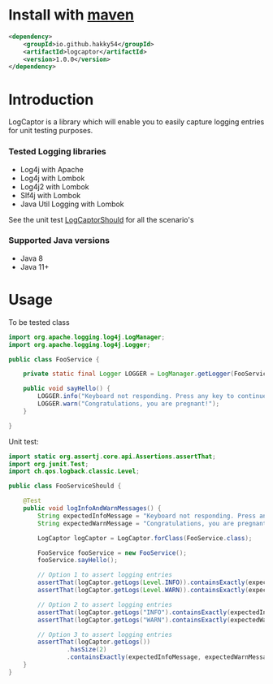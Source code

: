 # Install with [maven](https://mvnrepository.com/artifact/io.github.hakky54/logcaptor)
```xml
<dependency>
    <groupId>io.github.hakky54</groupId>
    <artifactId>logcaptor</artifactId>
    <version>1.0.0</version>
</dependency>
```

# Introduction
LogCaptor is a library which will enable you to easily capture logging entries for unit testing purposes.

### Tested Logging libraries
 - Log4j with Apache
 - Log4j with Lombok
 - Log4j2 with Lombok
 - Slf4j with Lombok
 - Java Util Logging with Lombok

See the unit test [LogCaptorShould](src/test/java/nl/altindag/log/LogCaptorShould.java) for all the scenario's 
 
### Supported Java versions
 - Java 8
 - Java 11+ 
 
# Usage
To be tested class
```java
import org.apache.logging.log4j.LogManager;
import org.apache.logging.log4j.Logger;

public class FooService {

    private static final Logger LOGGER = LogManager.getLogger(FooService.class);

    public void sayHello() {
        LOGGER.info("Keyboard not responding. Press any key to continue...");
        LOGGER.warn("Congratulations, you are pregnant!");
    }

}
```
Unit test:
```java
import static org.assertj.core.api.Assertions.assertThat;
import org.junit.Test;
import ch.qos.logback.classic.Level;

public class FooServiceShould {

    @Test
    public void logInfoAndWarnMessages() {
        String expectedInfoMessage = "Keyboard not responding. Press any key to continue...";
        String expectedWarnMessage = "Congratulations, you are pregnant!";

        LogCaptor logCaptor = LogCaptor.forClass(FooService.class);

        FooService fooService = new FooService();
        fooService.sayHello();

        // Option 1 to assert logging entries
        assertThat(logCaptor.getLogs(Level.INFO)).containsExactly(expectedInfoMessage);
        assertThat(logCaptor.getLogs(Level.WARN)).containsExactly(expectedWarnMessage);

        // Option 2 to assert logging entries
        assertThat(logCaptor.getLogs("INFO").containsExactly(expectedInfoMessage);
        assertThat(logCaptor.getLogs("WARN").containsExactly(expectedWarnMessage);

        // Option 3 to assert logging entries
        assertThat(logCaptor.getLogs())
                .hasSize(2)
                .containsExactly(expectedInfoMessage, expectedWarnMessage);
    }
}
```

